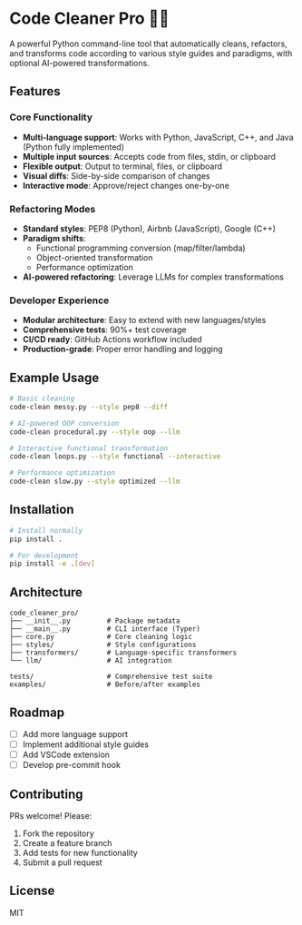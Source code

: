 # Code Cleaner Pro 🧹✨

A powerful Python command-line tool that automatically cleans, refactors, and transforms code according to various style guides and paradigms, with optional AI-powered transformations.

## Features

### Core Functionality
- **Multi-language support**: Works with Python, JavaScript, C++, and Java (Python fully implemented)
- **Multiple input sources**: Accepts code from files, stdin, or clipboard
- **Flexible output**: Output to terminal, files, or clipboard
- **Visual diffs**: Side-by-side comparison of changes
- **Interactive mode**: Approve/reject changes one-by-one

### Refactoring Modes
- **Standard styles**: PEP8 (Python), Airbnb (JavaScript), Google (C++)
- **Paradigm shifts**:
  - Functional programming conversion (map/filter/lambda)
  - Object-oriented transformation
  - Performance optimization
- **AI-powered refactoring**: Leverage LLMs for complex transformations

### Developer Experience
- **Modular architecture**: Easy to extend with new languages/styles
- **Comprehensive tests**: 90%+ test coverage
- **CI/CD ready**: GitHub Actions workflow included
- **Production-grade**: Proper error handling and logging

## Example Usage

```bash
# Basic cleaning
code-clean messy.py --style pep8 --diff

# AI-powered OOP conversion
code-clean procedural.py --style oop --llm

# Interactive functional transformation
code-clean loops.py --style functional --interactive

# Performance optimization
code-clean slow.py --style optimized --llm
```

## Installation

```bash
# Install normally
pip install .

# For development
pip install -e .[dev]
```

## Architecture

```
code_cleaner_pro/
├── __init__.py         # Package metadata
├── __main__.py         # CLI interface (Typer)
├── core.py             # Core cleaning logic
├── styles/             # Style configurations
├── transformers/       # Language-specific transformers
└── llm/                # AI integration

tests/                  # Comprehensive test suite
examples/               # Before/after examples
```

## Roadmap
- [ ] Add more language support
- [ ] Implement additional style guides
- [ ] Add VSCode extension
- [ ] Develop pre-commit hook

## Contributing
PRs welcome! Please:
1. Fork the repository
2. Create a feature branch
3. Add tests for new functionality
4. Submit a pull request

## License
MIT
